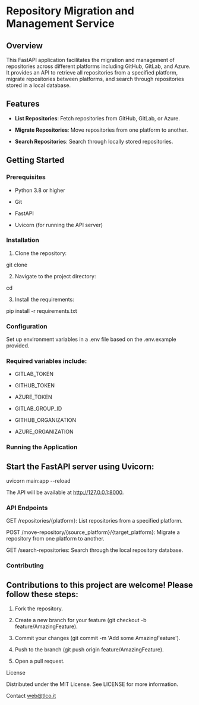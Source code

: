 # Repository Migration and Management Service

## Overview

This FastAPI application facilitates the migration and management of repositories across different platforms including GitHub, GitLab, and Azure. It provides an API to retrieve all repositories from a specified platform, migrate repositories between platforms, and search through repositories stored in a local database.

## Features

- **List Repositories**: Fetch repositories from GitHub, GitLab, or Azure.

- **Migrate Repositories**: Move repositories from one platform to another.

- **Search Repositories**: Search through locally stored repositories.

## Getting Started

### Prerequisites

- Python 3.8 or higher

- Git

- FastAPI

- Uvicorn (for running the API server)

### Installation

1. Clone the repository:

git clone <repository-url>

2. Navigate to the project directory:

cd <project-directory>

3. Install the requirements:

pip install -r requirements.txt

### Configuration

Set up environment variables in a .env file based on the .env.example provided.

### Required variables include:

- GITLAB_TOKEN

- GITHUB_TOKEN

- AZURE_TOKEN

- GITLAB_GROUP_ID

- GITHUB_ORGANIZATION

- AZURE_ORGANIZATION

### Running the Application

## Start the FastAPI server using Uvicorn:

uvicorn main:app --reload

The API will be available at http://127.0.0.1:8000.

### API Endpoints

GET /repositories/{platform}: List repositories from a specified platform.

POST /move-repository/{source_platform}/{target_platform}: Migrate a repository from one platform to another.

GET /search-repositories: Search through the local repository database.

### Contributing

## Contributions to this project are welcome! Please follow these steps:

1. Fork the repository.

2. Create a new branch for your feature (git checkout -b feature/AmazingFeature).

3. Commit your changes (git commit -m 'Add some AmazingFeature').

4. Push to the branch (git push origin feature/AmazingFeature).

5. Open a pull request.

License

Distributed under the MIT License. See LICENSE for more information.

Contact
web@tlco.it
